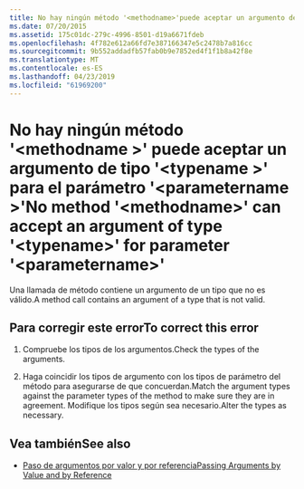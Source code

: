 ```yaml
---
title: No hay ningún método '<methodname>'puede aceptar un argumento de tipo'<typename>'para el parámetro'<parametername>'
ms.date: 07/20/2015
ms.assetid: 175c01dc-279c-4996-8501-d19a6671fdeb
ms.openlocfilehash: 4f782e612a66fd7e387166347e5c2478b7a816cc
ms.sourcegitcommit: 9b552addadfb57fab0b9e7852ed4f1f1b8a42f8e
ms.translationtype: MT
ms.contentlocale: es-ES
ms.lasthandoff: 04/23/2019
ms.locfileid: "61969200"
---
```

# <a name="no-method-methodname-can-accept-an-argument-of-type-typename-for-parameter-parametername"></a><span data-ttu-id="62d06-102">No hay ningún método '\<methodname >' puede aceptar un argumento de tipo '\<typename >' para el parámetro '\<parametername >'</span><span class="sxs-lookup"><span data-stu-id="62d06-102">No method '\<methodname>' can accept an argument of type '\<typename>' for parameter '\<parametername>'</span></span>
<span data-ttu-id="62d06-103">Una llamada de método contiene un argumento de un tipo que no es válido.</span><span class="sxs-lookup"><span data-stu-id="62d06-103">A method call contains an argument of a type that is not valid.</span></span>  
  
## <a name="to-correct-this-error"></a><span data-ttu-id="62d06-104">Para corregir este error</span><span class="sxs-lookup"><span data-stu-id="62d06-104">To correct this error</span></span>  
  
1. <span data-ttu-id="62d06-105">Compruebe los tipos de los argumentos.</span><span class="sxs-lookup"><span data-stu-id="62d06-105">Check the types of the arguments.</span></span>  
  
2. <span data-ttu-id="62d06-106">Haga coincidir los tipos de argumento con los tipos de parámetro del método para asegurarse de que concuerdan.</span><span class="sxs-lookup"><span data-stu-id="62d06-106">Match the argument types against the parameter types of the method to make sure they are in agreement.</span></span> <span data-ttu-id="62d06-107">Modifique los tipos según sea necesario.</span><span class="sxs-lookup"><span data-stu-id="62d06-107">Alter the types as necessary.</span></span>  
  
## <a name="see-also"></a><span data-ttu-id="62d06-108">Vea también</span><span class="sxs-lookup"><span data-stu-id="62d06-108">See also</span></span>

- [<span data-ttu-id="62d06-109">Paso de argumentos por valor y por referencia</span><span class="sxs-lookup"><span data-stu-id="62d06-109">Passing Arguments by Value and by Reference</span></span>](../../visual-basic/programming-guide/language-features/procedures/passing-arguments-by-value-and-by-reference.md)
